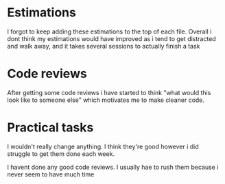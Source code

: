 # Estimations
I forgot to keep adding these estimations to the top of each file. Overall i dont think my estimations would have improved as i tend to get distracted and walk away, and it takes several sessions to actually finish a task

# Code reviews
After getting some code reviews i have started to think "what would this look like to someone else" which motivates me to make cleaner code.

# Practical tasks
I wouldn't really change anything. I think they're good however i did struggle to get them done each week.

I havent done any good code reviews. I usually hae to rush them because i never seem to have much time
